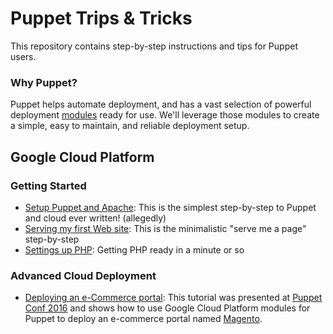 # Puppet Trips & Tricks

This repository contains step-by-step instructions and tips for Puppet users.

### Why Puppet?

Puppet helps automate deployment, and has a vast selection of powerful
deployment [modules][] ready for use. We'll leverage those modules to create a
simple, easy to maintain, and reliable deployment setup.

## Google Cloud Platform

### Getting Started

- [Setup Puppet and Apache][]: This is the simplest step-by-step to Puppet and
  cloud ever written! (allegedly)
- [Serving my first Web site][]: This is the minimalistic "serve me a page"
  step-by-step
- [Settings up PHP][]: Getting PHP ready in a minute or so

### Advanced Cloud Deployment

- [Deploying an e-Commerce portal][]: This tutorial was presented at
   [Puppet Conf 2016][] and shows how to use Google Cloud Platform modules for
   Puppet to deploy an e-commerce portal named [Magento][].


[Setup Puppet and Apache]: google/setup_puppet_and_apache_google-cloud-platform.md
[Serving my first Web site]: google/first_web-app_google-cloud-platform.md
[Settings up PHP]: google/setting_up_php.md
[modules]: https://forge.puppet.com
[Deploying an e-Commerce portal]: https://github.com/nelsonjr/puppetconf-2016
[Puppet Conf 2016]: https://puppetconf2016.sched.com/event/6fj8/puppetize-all-the-things-google-cloud-nelson-araujo-google-david-schmitt-puppet
[Magento]: https://magento.com
